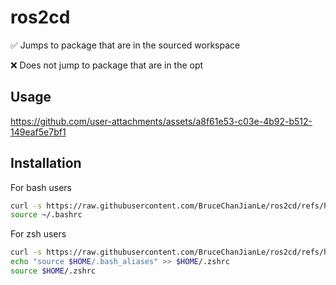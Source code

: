 # ros2cd

✅ Jumps to package that are in the sourced workspace

❌ Does not jump to package that are in the opt

## Usage

https://github.com/user-attachments/assets/a8f61e53-c03e-4b92-b512-149eaf5e7bf1

## Installation

For bash users

```bash
curl -s https://raw.githubusercontent.com/BruceChanJianLe/ros2cd/refs/heads/master/install.sh | bash
source ~/.bashrc
```

For zsh users
```bash
curl -s https://raw.githubusercontent.com/BruceChanJianLe/ros2cd/refs/heads/master/install.sh | bash
echo "source $HOME/.bash_aliases" >> $HOME/.zshrc
source $HOME/.zshrc
```
